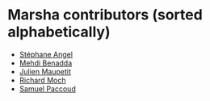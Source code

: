 Marsha contributors (sorted alphabetically)
============================================

* [Stéphane Angel](https://github.com/twidi)
* [Mehdi Benadda](https://github.com/mbenadda)
* [Julien Maupetit](https://github.com/jmaupetit)
* [Richard Moch](https://github.com/rmoch)
* [Samuel Paccoud](https://github.com/sampaccoud)
